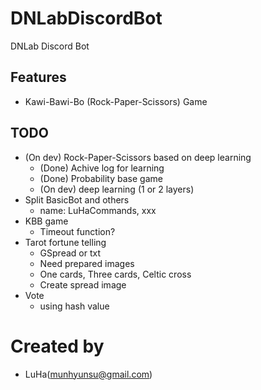 # DNLabDiscordBot
DNLab Discord Bot

## Features
- Kawi-Bawi-Bo (Rock-Paper-Scissors) Game

## TODO
- (On dev) Rock-Paper-Scissors based on deep learning
  - (Done) Achive log for learning
  - (Done) Probability base game
  - (On dev) deep learning (1 or 2 layers)
- Split BasicBot and others
  - name: LuHaCommands, xxx
- KBB game
  - Timeout function?
- Tarot fortune telling
  - GSpread or txt
  - Need prepared images
  - One cards, Three cards, Celtic cross
  - Create spread image
- Vote
  - using hash value

# Created by
- LuHa(munhyunsu@gmail.com)

